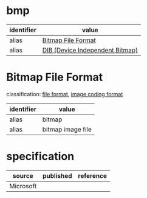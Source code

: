 # bmp

| identifier | value
| ---------- | -----
| alias      | [Bitmap File Format](bitmap-file-format)
| alias      | [DIB (Device Independent Bitmap)](../master/dib.md)

# Bitmap File Format
classification: [file format](file.md), [image coding format](image.md)

| identifier | value
| ---------- | -----
| alias      | bitmap
| alias      | bitmap image file

# specification
| source | published         | reference
| ------ | ----------------- | ---------
| Microsoft
